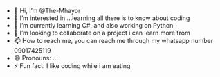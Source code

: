 - 👋 Hi, I’m @The-Mhayor
- 👀 I’m interested in ...learning all there is to know about coding
- 🌱 I’m currently learning C#, and also working on Python
- 💞️ I’m looking to collaborate on a project i can learn more from  
- 📫 How to reach me, you can reach me through my whatsapp number 09017425119
- 😄 Pronouns: ...
- ⚡ Fun fact: I like coding while i am eating

<!---
The-Mhayor/The-Mhayor is a ✨ special ✨ repository because its `README.md` (this file) appears on your GitHub profile.
You can click the Preview link to take a look at your changes.
--->

